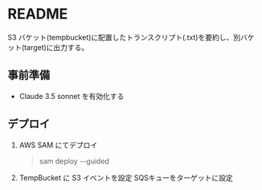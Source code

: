 # README

S3 バケット(tempbucket)に配置したトランスクリプト(.txt)を要約し、別バケット(target)に出力する。

## 事前準備

- Claude 3.5 sonnet を有効化する

## デプロイ

1. AWS SAM にてデプロイ
   > sam deploy --guided
2. TempBucket に S3 イベントを設定
   SQSキューをターゲットに設定
